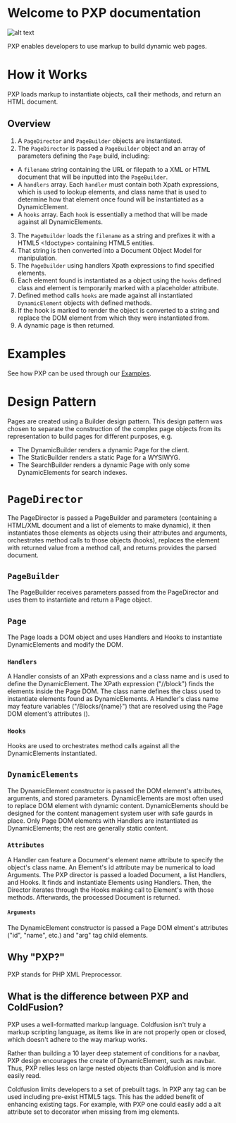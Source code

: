 # Welcome to PXP documentation

![alt text](https://github.com/hxtree/PXP/raw/master/docs/logo/179x100.jpg "PXP")

PXP enables developers to use markup to build dynamic web pages.

# How it Works
PXP loads markup to instantiate objects, call their methods, and return an HTML document. 

## Overview
1. A `PageDirector` and `PageBuilder` objects are instantiated. 
2. The `PageDirector` is passed a `PageBuilder` object and an array of parameters defining the `Page` build, including:
- A `filename` string containing the URL or filepath to a XML or HTML document that will be inputted into the `PageBuilder`.
- A `handlers` array. Each `handler` must contain both Xpath expressions, which is used to lookup elements, and class 
name that is used to determine how that element once found will be instantiated as a DynamicElement.
- A `hooks` array. Each `hook` is essentially a method that will be made against all DynamicElements.
3. The `PageBuilder` loads the `filename` as a string and prefixes it with a HTML5 <!doctype> containing HTML5 entities.
4. That string is then converted into a Document Object Model for manipulation.
5. The `PageBuilder` using handlers Xpath expressions to find specified elements. 
6. Each element found is instantiated as a object using the `hooks` defined class and element is temporarily marked with a placeholder attribute.
7. Defined method calls `hooks` are made against all instantiated `DynamicElement` objects with defined methods.
8. If the hook is marked to render the object is converted to a string and replace the DOM element from which they were
instantiated from.
9. A dynamic page is then returned.

# Examples
See how PXP can be used through our [Examples](https://github.com/hxtree/PXP/blob/master/examples/README.md).

# Design Pattern
Pages are created using a Builder design pattern. This design pattern was chosen to separate the construction of the 
complex page objects from its representation to build pages for different purposes, e.g.
+ The DynamicBuilder renders a dynamic Page for the client.
+ The StaticBuilder renders a static Page for a WYSIWYG.
+ The SearchBuilder renders a dynamic Page with only some DynamicElements for search indexes.

# `PageDirector`
The PageDirector is passed a PageBuilder and parameters (containing a HTML/XML document and a list of elements to make
dynamic), it then instantiates those elements as objects using their attributes and arguments, orchestrates method calls 
to those objects (hooks), replaces the element with returned value from a method call, and returns provides the parsed
document.

## `PageBuilder`
The PageBuilder receives parameters passed from the PageDirector and uses them to instantiate and return a Page object.

## `Page`
The Page loads a DOM object and uses Handlers and Hooks to instantiate DynamicElements and modify the DOM.

### `Handlers`
A Handler consists of an XPath expressions and a class name and is used to define the DynamicElement. 
The XPath expression  ("//block") finds the elements inside the Page DOM. 
The class name defines the class used to instantiate elements found as DynamicElements.
A Handler's class name may feature variables ("/Blocks/{name}") that are resolved using the Page DOM element's 
attributes (<block name="Message"/>). 

### `Hooks`
Hooks are used to orchestrates method calls against all the DynamicElements instantiated.

## `DynamicElements`
The DynamicElement constructor is passed the DOM element's attributes, arguments, and stored parameters.
DynamicElements are most often used to replace DOM element with dynamic content.
DynamicElements should be designed for the content management system user with safe gaurds in place.
Only Page DOM elements with Handlers are instantiated as DynamicElements; the rest are generally static content.

### `Attributes`
A Handler can feature a Document's element name attribute to specify the object's class name. 
An Element's id attribute may be numerical to load Arguments.
The PXP director is passed a loaded Document, a list Handlers, and Hooks. 
It finds and instantiate Elements using Handlers. 
Then, the Director iterates through the Hooks making call to Element's with those methods. 
Afterwards, the processed Document is returned.

#### `Arguments`
The DynamicElement constructor is passed a Page DOM elment's attributes ("id", "name", etc.) and "arg" tag child elements.

## Why "PXP?"
PXP stands for PHP XML Preprocessor.

## What is the difference between PXP and ColdFusion?
PXP uses a well-formatted markup language. Coldfusion isn't truly a markup scripting language, as items like <cfelse>
in <cfif><cfelse></cfif> are not properly open or closed, which doesn't adhere to the way markup works. 

Rather than building a 10 layer deep statement of conditions for a navbar, PXP design encourages the create of 
DynamicElement, such as navbar. Thus, PXP relies less on large nested objects than Coldfusion and is more easily read.

Coldfusion limits developers to a set of prebuilt tags. In PXP any tag can be used including pre-exist HTML5 tags. 
This has the added benefit of enhancing existing tags. For example, with PXP one could easily add a alt attribute set to
 decorator when missing from img elements.
